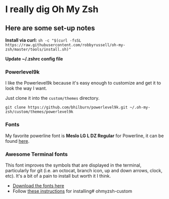 # I really dig Oh My Zsh

## Here are some set-up notes

**Install via curl:**
`sh -c "$(curl -fsSL https://raw.githubusercontent.com/robbyrussell/oh-my-zsh/master/tools/install.sh)"`

**Update ~/.zshrc config file**

### Powerlevel9k

I like the Powerlevel9k because it's easy enough to customize and get it to look the way I want. 

Just clone it into the `custom/themes` directory.

`git clone https://github.com/bhilburn/powerlevel9k.git ~/.oh-my-zsh/custom/themes/powerlevel9k`

### Fonts

My favorite powerline font is **Meslo LG L DZ Regular** for Powerline, it can be found [here](https://github.com/powerline/fonts/tree/master/Meslo%20Dotted).

### Awesome Terminal fonts

This font improves the symbols that are displayed in the terminal, particularly for git (i.e. an octocat, branch icon, up and down arrows, clock, etc). It's a bit of a pain to install but worth it I think.

- [Download the fonts here](https://github.com/gabrielelana/awesome-terminal-fonts)
- Follow [these instructions](https://github.com/gabrielelana/awesome-terminal-fonts/wiki/OS-X) for installing# ohmyzsh-custom
